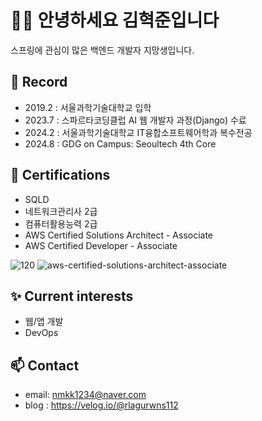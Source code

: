 # 🙋‍♂️ 안녕하세요 김혁준입니다 

스프링에 관심이 많은 백엔드 개발자 지망생입니다.

## 🚀 Record

- 2019.2 : 서울과학기술대학교 입학
- 2023.7 : 스파르타코딩클럽 AI 웹 개발자 과정(Django) 수료 
- 2024.2 : 서울과학기술대학교 IT융합소프트웨어학과 복수전공
- 2024.8 : GDG on Campus: Seoultech 4th Core

## 📜 Certifications

- SQLD
- 네트워크관리사 2급
- 컴퓨터활용능력 2급
- AWS Certified Solutions Architect - Associate
- AWS Certified Developer - Associate

![120](https://github.com/user-attachments/assets/4cc1f95c-61fd-4305-be80-969f6e51a501)
![aws-certified-solutions-architect-associate](https://github.com/user-attachments/assets/f1467c00-183b-4151-997f-1c63811bcbad)
<!-- 정보처리기사 -->
<!-- 리눅스마스터 2급 -->


## ✨ Current interests

- 웹/앱 개발
- DevOps

## 📫 Contact

- email: nmkk1234@naver.com
- blog : https://velog.io/@rlagurwns112



